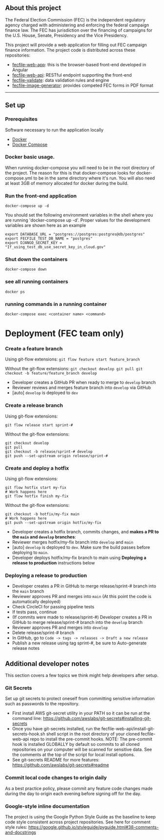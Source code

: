 ## About this project
The Federal Election Commission (FEC) is the independent regulatory agency
charged with administering and enforcing the federal campaign finance law.
The FEC has jurisdiction over the financing of campaigns for the U.S. House,
Senate, Presidency and the Vice Presidency.

This project will provide a web application for filling out FEC campaign
finance information. The project code is distributed across these repositories:
- [fecfile-web-app](https://github.com/fecgov/fecfile-web-app): this is the browser-based front-end developed in Angular
- [fecfile-web-api](https://github.com/fecgov/fecfile-web-api): RESTful endpoint supporting the front-end
- [fecfile-validate](https://github.com/fecgov/fecfile-validate): data validation rules and engine
- [fecfile-image-generator](https://github.com/fecgov/fecfile-image-generator): provides competed FEC forms in PDF format

---

## Set up

### Prerequisites
Software necessary to run the application locally

* [Docker](https://docs.docker.com/get-docker/)
* [Docker Compose](https://docs.docker.com/compose/install/)

### Docker basic usage.
When running docker-compose you will need to be in the root directory of the project. The reason for this is that docker-compose looks for docker-compose.yml to be in the same directory where it's run. You will also need at least 3GB of memory allocated for docker during the build.

### Run the front-end application
`docker-compose up -d`

You should set the following environment variables in the shell where you are running 'docker-compose up -d'.
Proper values for the development variables are shown here as an example
```
export DATABASE_URL = "postgres://postgres:postgres@db/postgres"
export FECFILE_TEST_DB_NAME = "postgres"
export DJANGO_SECRET_KEY = "If_using_test_db_use_secret_key_in_cloud.gov"
```
### Shut down the containers
`docker-compose down`
### see all running containers
`docker ps`
### running commands in a running container
`docker-compose exec <container name> <command>`


# Deployment (FEC team only)

### Create a feature branch

Using git-flow extensions:
    ```
    git flow feature start feature_branch
    ```

Without the git-flow extensions:
    ```
    git checkout develop
    git pull
    git checkout -b feature/feature_branch develop
    ```

* Developer creates a GitHub PR when ready to merge to `develop` branch
* Reviewer reviews and merges feature branch into `develop` via GitHub
* [auto] `develop` is deployed to `dev`

### Create a release branch

Using git-flow extensions:
```
git flow release start sprint-#
```

Without the git-flow extensions:
```
git checkout develop
git pull
git checkout -b release/sprint-# develop
git push --set-upstream origin release/sprint-#
```

### Create and deploy a hotfix

Using git-flow extensions:
```
git flow hotfix start my-fix
# Work happens here
git flow hotfix finish my-fix
```

Without the git-flow extensions:
```
git checkout -b hotfix/my-fix main
# Work happens here
git push --set-upstream origin hotfix/my-fix
```

* Developer creates a hotfix branch, commits changes, and **makes a PR to the `main` and `develop` branches**:
* Reviewer merges hotfix/my-fix branch into `develop` and `main`
* [auto] `develop` is deployed to `dev`. Make sure the build passes before deploying to `main`.
* Developer deploys hotfix/my-fix branch to main using **Deploying a release to production** instructions below

### Deploying a release to production
* Developer creates a PR in GitHub to merge release/sprint-# branch into the `main` branch
* Reviewer approves PR and merges into `main` (At this point the code is automatically deployed)
* Check CircleCI for passing pipeline tests
* If tests pass, continue
* (If commits were made to release/sprint-#) Developer creates a PR in GitHub to merge release/sprint-# branch into the `develop` branch
* Reviewer approves PR and merges into `develop`
* Delete release/sprint-# branch
* In GitHub, go to `Code -> tags -> releases -> Draft a new release`
* Publish a new release using tag sprint-#, be sure to Auto-generate release notes


## Additional developer notes
This section covers a few topics we think might help developers after setup.

### Git Secrets
Set up git secrets to protect oneself from committing sensitive information such as passwords to the repository.
- First install AWS git-secret utility in your PATH so it can be run at the command line: https://github.com/awslabs/git-secrets#installing-git-secrets
- Once you have git-secrets installed, run the fecfile-web-api/install-git-secrets-hook.sh shell script in the root directory of your cloned fecfile-web-api repo to install the pre-commit hooks.
NOTE: The pre-commit hook is installed GLOBALLY by default so commits to all cloned repositories on your computer will be scanned for sensitive data. See the comments at the top of the script for local install options.
- See git-secrets README for more features: https://github.com/awslabs/git-secrets#readme

### Commit local code changes to origin daily
As a best practice policy, please commit any feature code changes made during the day to origin each evening before signing off for the day.

### Google-style inline documentation
The project is using the Google Python Style Guide as the baseline to keep code style consistent across project repositories.
See here for comment style rules: https://google.github.io/styleguide/pyguide.html#38-comments-and-docstrings
